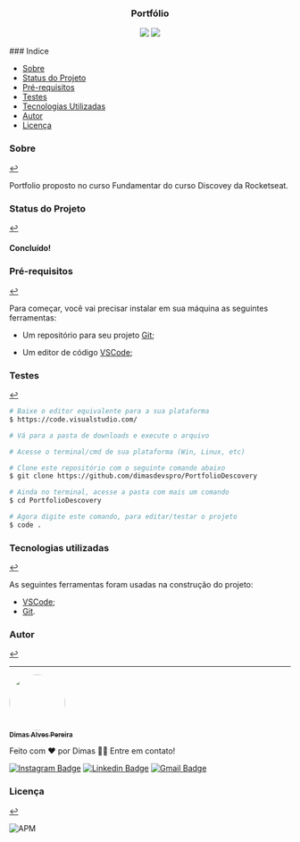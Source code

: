 <h3 align="center">Portfólio</h3>
<p align="center"><img src="https://img.shields.io/badge/<HTML>-<green>"> <img src="https://img.shields.io/badge/<CSS>-<green>"></p>
### Indice

* [Sobre](#sobre)
* [Status do Projeto](#status-do-projeto)
* [Pré-requisitos](#pré-requisitos)
* [Testes](#testes)
* [Tecnologias Utilizadas](#tecnologias-utilizadas)
* [Autor](#autor)
* [Licença](#licença)


### Sobre 
[↩](#indice)

<p>Portfolio proposto no curso Fundamentar do curso Discovey da Rocketseat.</p>

### Status do Projeto 
[↩](#indice)

<h4> 	
Concluído!
</h4>

### Pré-requisitos 
[↩](#indice)

Para começar, você vai precisar instalar em sua máquina as seguintes ferramentas:

- Um repositório para seu projeto [Git](https://git-scm.com);

- Um editor de código [VSCode](https://code.visualstudio.com/);

### Testes 
[↩](#indice)

```bash
# Baixe o editor equivalente para a sua plataforma
$ https://code.visualstudio.com/

# Vá para a pasta de downloads e execute o arquivo

# Acesse o terminal/cmd de sua plataforma (Win, Linux, etc)

# Clone este repositório com o seguinte comando abaixo
$ git clone https://github.com/dimasdevspro/PortfolioDescovery

# Ainda no terminal, acesse a pasta com mais um comando
$ cd PortfolioDescovery

# Agora digite este comando, para editar/testar o projeto
$ code .
```

### Tecnologias utilizadas 
[↩](#indice)

As seguintes ferramentas foram usadas na construção do projeto:

- [VSCode](https://code.visualstudio.com/);
- [Git](https://git-scm.com).


### Autor 
[↩](#indice)

---

<a href="https://github.com/dimasdevspro">
 <img style="border-radius: 50%;" src="https://avatars1.githubusercontent.com/u/53888623?s=460&u=3c88fc42c7a0dc90293f9480a4288bf2f6a09396&v=4" width="100px;" alt=""/>
 <br />
 <sub><b>Dimas Alves Pereira</b></sub></a> <a href="https://github.com/dimasdevspro" title="Github"></a>


Feito com ❤️ por Dimas 👋🏽 Entre em contato!

[![Instagram Badge](https://img.shields.io/badge/-@dimasdevspro-f09433?style=flat-square&labelColor=f09433&logo=instagram&logoColor=white&link=https://www.instagram.com/dimasdevspro/)](https://www.instagram.com/dimasdevspro/) [![Linkedin Badge](https://img.shields.io/badge/-Dimas-blue?style=flat-square&logo=Linkedin&logoColor=white&link=https://www.linkedin.com/in/dimas_apereira/)](https://www.linkedin.com/in/dimas-apereira/) 
[![Gmail Badge](https://img.shields.io/badge/-dimasdevspro@gmail.com-c14438?style=flat-square&logo=Gmail&logoColor=white&link=mailto:dimasdevspro@gmail.com)](mailto:dimasdevspro@gmail.com)


### Licença 
[↩](#indice)

<img alt="APM" src="https://img.shields.io/apm/l/vim-mode">